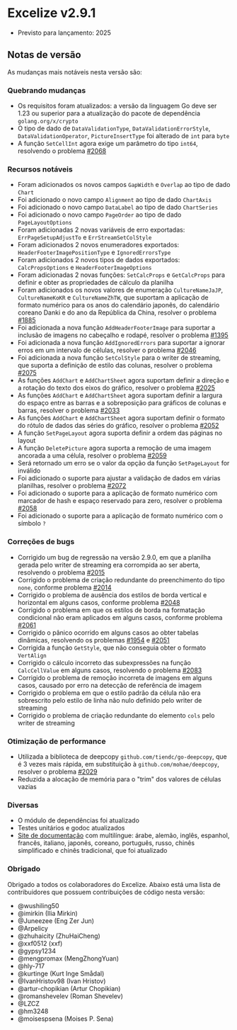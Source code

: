 # Excelize v2.9.1

* Previsto para lançamento: 2025

## Notas de versão

As mudanças mais notáveis nesta versão são:

### Quebrando mudanças

* Os requisitos foram atualizados: a versão da linguagem Go deve ser 1.23 ou superior para a atualização do pacote de dependência `golang.org/x/crypto`
* O tipo de dado de `DataValidationType`, `DataValidationErrorStyle`, `DataValidationOperator`, `PictureInsertType` foi alterado de `int` para `byte`
* A função `SetCellInt` agora exige um parâmetro do tipo `int64`, resolvendo o problema [#2068](https://github.com/xuri/excelize/issues/2068)

### Recursos notáveis

* Foram adicionados os novos campos `GapWidth` e `Overlap` ao tipo de dado `Chart`
* Foi adicionado o novo campo `Alignment` ao tipo de dado `ChartAxis`
* Foi adicionado o novo campo `DataLabel` ao tipo de dado `ChartSeries`
* Foi adicionado o novo campo `PageOrder` ao tipo de dado `PageLayoutOptions`
* Foram adicionadas 2 novas variáveis de erro exportadas: `ErrPageSetupAdjustTo` e `ErrStreamSetColStyle`
* Foram adicionados 2 novos enumeradores exportados: `HeaderFooterImagePositionType` e `IgnoredErrorsType`
* Foram adicionados 2 novos tipos de dados exportados: `CalcPropsOptions` e `HeaderFooterImageOptions`
* Foram adicionadas 2 novas funções: `SetCalcProps` e `GetCalcProps` para definir e obter as propriedades de cálculo da planilha
* Foram adicionados os novos valores de enumeração `CultureNameJaJP`, `CultureNameKoKR` e `CultureNameZhTW`, que suportam a aplicação de formato numérico para os anos do calendário japonês, do calendário coreano Danki e do ano da República da China, resolver o problema [#1885](https://github.com/xuri/excelize/issues/1885)
* Foi adicionada a nova função `AddHeaderFooterImage` para suportar a inclusão de imagens no cabeçalho e rodapé, resolver o problema [#1395](https://github.com/xuri/excelize/issues/1395)
* Foi adicionada a nova função `AddIgnoredErrors` para suportar a ignorar erros em um intervalo de células, resolver o problema [#2046](https://github.com/xuri/excelize/issues/2046)
* Foi adicionada a nova função `SetColStyle` para o writer de streaming, que suporta a definição de estilo das colunas, resolver o problema [#2075](https://github.com/xuri/excelize/issues/2075)
* As funções `AddChart` e `AddChartSheet` agora suportam definir a direção e a rotação do texto dos eixos do gráfico, resolver o problema [#2025](https://github.com/xuri/excelize/issues/2025)
* As funções `AddChart` e `AddChartSheet` agora suportam definir a largura do espaço entre as barras e a sobreposição para gráficos de colunas e barras, resolver o problema [#2033](https://github.com/xuri/excelize/issues/2033)
* As funções `AddChart` e `AddChartSheet` agora suportam definir o formato do rótulo de dados das séries do gráfico, resolver o problema [#2052](https://github.com/xuri/excelize/issues/2052)
* A função `SetPageLayout` agora suporta definir a ordem das páginas no layout
* A função `DeletePicture` agora suporta a remoção de uma imagem ancorada a uma célula, resolver o problema [#2059](https://github.com/xuri/excelize/issues/2059)
* Será retornado um erro se o valor da opção da função `SetPageLayout` for inválido
* Foi adicionado o suporte para ajustar a validação de dados em várias planilhas, resolver o problema [#2072](https://github.com/xuri/excelize/issues/2072)
* Foi adicionado o suporte para a aplicação de formato numérico com marcador de hash e espaço reservado para zero, resolver o problema [#2058](https://github.com/xuri/excelize/issues/2058)
* Foi adicionado o suporte para a aplicação de formato numérico com o símbolo `?`

### Correções de bugs

* Corrigido um bug de regressão na versão 2.9.0, em que a planilha gerada pelo writer de streaming era corrompida ao ser aberta, resolvendo o problema [#2015](https://github.com/xuri/excelize/issues/2015)
* Corrigido o problema de criação redundante do preenchimento do tipo `none`, conforme problema [#2014](https://github.com/xuri/excelize/issues/2014)
* Corrigido o problema de ausência dos estilos de borda vertical e horizontal em alguns casos, conforme problema [#2048](https://github.com/xuri/excelize/issues/2048)
* Corrigido o problema em que os estilos de borda na formatação condicional não eram aplicados em alguns casos, conforme problema [#2061](https://github.com/xuri/excelize/issues/2061)
* Corrigido o pânico ocorrido em alguns casos ao obter tabelas dinâmicas, resolvendo os problemas [#1954](https://github.com/xuri/excelize/issues/1954) e [#2051](https://github.com/xuri/excelize/issues/2051)
* Corrigida a função `GetStyle`, que não conseguia obter o formato `VertAlign`
* Corrigido o cálculo incorreto das subexpressões na função `CalcCellValue` em alguns casos, resolvendo o problema [#2083](https://github.com/xuri/excelize/issues/2083)
* Corrigido o problema de remoção incorreta de imagens em alguns casos, causado por erro na detecção de referência de imagem
* Corrigido o problema em que o estilo padrão da célula não era sobrescrito pelo estilo de linha não nulo definido pelo writer de streaming
* Corrigido o problema de criação redundante do elemento `cols` pelo writer de streaming

### Otimização de performance

* Utilizada a biblioteca de deepcopy `github.com/tiendc/go-deepcopy`, que é 3 vezes mais rápida, em substituição à `github.com/mohae/deepcopy`, resolver o problema [#2029](https://github.com/xuri/excelize/issues/2029)
* Reduzida a alocação de memória para o "trim" dos valores de células vazias

### Diversas

* O módulo de dependências foi atualizado
* Testes unitários e godoc atualizados
* [Site de documentação](https://xuri.me/excelize) com multilíngue: árabe, alemão, inglês, espanhol, francês, italiano, japonês, coreano, português, russo, chinês simplificado e chinês tradicional, que foi atualizado

### Obrigado

Obrigado a todos os colaboradores do Excelize. Abaixo está uma lista de contribuidores que possuem contribuições de código nesta versão:

* @wushiling50
* @imirkin (Ilia Mirkin)
* @Juneezee (Eng Zer Jun)
* @Arpelicy
* @zhuhaicity (ZhuHaiCheng)
* @xxf0512 (xxf)
* @gypsy1234
* @mengpromax (MengZhongYuan)
* @hly-717
* @kurtinge (Kurt Inge Smådal)
* @IvanHristov98 (Ivan Hristov)
* @artur-chopikian (Artur Chopikian)
* @romanshevelev (Roman Shevelev)
* @LZCZ
* @hm3248
* @moisespsena (Moises P. Sena)
